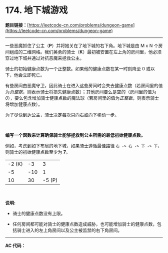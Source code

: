 # 174. 地下城游戏

**题目链接：**[https://leetcode-cn.com/problems/dungeon-game](https://leetcode-cn.com/problems/dungeon-game)

---

<div class="content__1Y2H">
 <div class="notranslate">
  <p>一些恶魔抓住了公主（<strong>P</strong>）并将她关在了地下城的右下角。地下城是由&nbsp;M x N 个房间组成的二维网格。我们英勇的骑士（<strong>K</strong>）最初被安置在左上角的房间里，他必须穿过地下城并通过对抗恶魔来拯救公主。</p> 
  <p>骑士的初始健康点数为一个正整数。如果他的健康点数在某一时刻降至 0 或以下，他会立即死亡。</p> 
  <p>有些房间由恶魔守卫，因此骑士在进入这些房间时会失去健康点数（若房间里的值为<em>负整数</em>，则表示骑士将损失健康点数）；其他房间要么是空的（房间里的值为 <em>0</em>），要么包含增加骑士健康点数的魔法球（若房间里的值为<em>正整数</em>，则表示骑士将增加健康点数）。</p> 
  <p>为了尽快到达公主，骑士决定每次只向右或向下移动一步。</p> 
  <p>&nbsp;</p> 
  <p><strong>编写一个函数来计算确保骑士能够拯救到公主所需的最低初始健康点数。</strong></p> 
  <p>例如，考虑到如下布局的地下城，如果骑士遵循最佳路径 <code>右 -&gt; 右 -&gt; 下 -&gt; 下</code>，则骑士的初始健康点数至少为 <strong>7</strong>。</p> 
  <table class="dungeon"> 
   <tbody>
    <tr> 
     <td>-2 (K)</td> 
     <td>-3</td> 
     <td>3</td> 
    </tr> 
    <tr> 
     <td>-5</td> 
     <td>-10</td> 
     <td>1</td> 
    </tr> 
    <tr> 
     <td>10</td> 
     <td>30</td> 
     <td>-5 (P)</td> 
    </tr> 
   </tbody>
  </table> 
  <p>&nbsp;</p> 
  <p><strong>说明:</strong></p> 
  <ul> 
   <li> <p>骑士的健康点数没有上限。</p> </li> 
   <li>任何房间都可能对骑士的健康点数造成威胁，也可能增加骑士的健康点数，包括骑士进入的左上角房间以及公主被监禁的右下角房间。</li> 
  </ul>
 </div>
</div>

---

**AC 代码：**

```java

```
